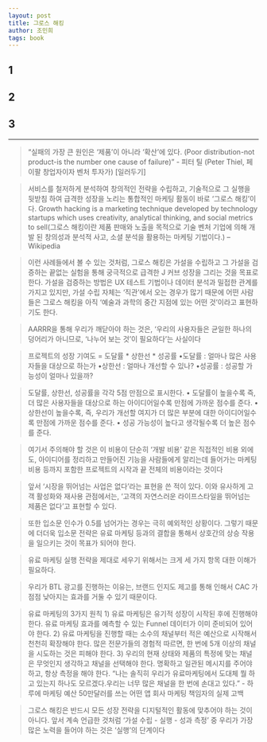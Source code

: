 ```yaml
---
layout: post
title: 그로스 해킹
author: 조민희
tags: book
---
```


## 1

## 2

## 3



-----

>  “실패의 가장 큰 원인은 ‘제품’이 아니라 ‘확산’에 있다.   (Poor distribution-not product-is the number one cause of failure)” - 피터 틸 (Peter Thiel, 페이팔 창업자이자 벤처 투자가)   [일러두기]

> 서비스를 철저하게 분석하여 창의적인 전략을 수립하고, 기술적으로 그 실행을 뒷받침 하여 급격한 성장을 노리는 통합적인 마케팅 활동이 바로 ‘그로스 해킹’이다.   Growth hacking is a marketing technique developed by technology startups which uses creativity, analytical thinking, and social metrics to sell(그로스 해킹이란 제품 판매와 노출을 목적으로 기술 벤처 기업에 의해 개발 된 창의성과 분석적 사고, 소셜 분석을 활용하는 마케팅 기법이다.) – Wikipedia

> 이런 사례들에서 볼 수 있는 것처럼, 그로스 해킹은 가설을 수립하고 그 가설을 검증하는 끝없는 실험을 통해 궁극적으로 급격한 J 커브 성장을 그리는 것을 목표로 한다. 가설을 검증하는 방법은 UX 테스트 기법이나 데이터 분석과 밀접한 관계를 가지고 있지만, 가설 수립 자체는 ‘직관’에서 오는 경우가 많기 때문에 어떤 사람들은 그로스 해킹을 아직 ‘예술과 과학의 중간 지점에 있는 어떤 것’이라고 표현하기도 한다.

> AARRR을 통해 우리가 깨닫아야 하는 것은, ‘우리의 사용자들은 균일한 하나의 덩어리가 아니므로, ‘나누어 보는 것’이 필요하다’는 사실이다

>  프로젝트의 성장 기여도 = 도달률 * 상한선 * 성공률   •도달률 : 얼마나 많은 사용자들을 대상으로 하는가   •상한선 : 얼마나 개선할 수 있나?   •성공률 : 성공할 가능성이 얼마나 있을까?

>  도달률, 상한선, 성공률을 각각 5점 만점으로 표시한다.   • 도달률이 높을수록 즉, 더 많은 사용자들을 대상으로 하는 아이디어일수록 만점에 가까운 점수를 준다.   • 상한선이 높을수록, 즉, 우리가 개선할 여지가 더 많은 부분에 대한 아이디어일수록 만점에 가까운 점수를 준다.   • 성공 가능성이 높다고 생각될수록 더 높은 점수를 준다.

> 여기서 주의해야 할 것은 이 비용이 단순히 ‘개발 비용’ 같은 직접적인 비용 외에도, 아이디어를 정리하고 만들어진 기능을 사람들에게 알리는데 들어가는 마케팅 비용 등까지 포함한 프로젝트의 시작과 끝 전체의 비용이라는 것이다

> 앞서 ‘시장을 뛰어넘는 사업은 없다’라는 표현을 쓴 적이 있다. 이와 유사하게 고객 활성화와 재사용 관점에서는, ‘고객의 자연스러운 라이프스타일을 뛰어넘는 제품은 없다’고 표현할 수 있다.

> 또한 입소문 인수가 0.5를 넘어가는 경우는 극히 예외적인 상황이다. 그렇기 때문에 더더욱 입소문 전략은 유료 마케팅 등과의 결합을 통해서 상호간의 상승 작용을 일으키는 것이 목표가 되어야 한다.

> 유료 마케팅 실행 전략을 제대로 세우기 위해서는 크게 세 가지 항목 대한 이해가 필요하다.

> 우리가 BTL 광고를 진행하는 이유는, 브랜드 인지도 제고를 통해 인해서 CAC 가 점점 낮아지는 효과를 거둘 수 있기 때문이다.

> 유료 마케팅의 3가지 원칙   1) 유료 마케팅은 유기적 성장이 시작된 후에 진행해야 한다. 유료 마케팅 효과를 예측할 수 있는 Funnel 데이터가 이미 준비되어 있어야 한다.   2) 유료 마케팅을 진행할 때는 소수의 채널부터 적은 예산으로 시작해서 천천히 확장해야 한다. 많은 전문가들의 경험적 따르면, 한 번에 5개 이상의 채널을 시도하는 것은 피해야 한다.   3) 우리의 현재 상태와 제품의 특정에 맞는 채널은 무엇인지 생각하고 채널을 선택해야 한다. 명확하고 일관된 메시지를 주어야 하고, 항상 측정을 해야 한다.    “나는 솔직히 우리가 유료마케팅에서 도대체 뭘 하고 있는지 하나도 모르겠다.우리는 너무 많은 채널을 한 번에 손대고 있다.” - 하루에 마케팅 예산 50만달러를 쓰는 어떤 앱 회사 마케팅 책임자의 실제 고백

> 그로스 해킹은 반드시 모든 성장 전략을 디지털적인 활동에 맞추어야 하는 것이 아니다. 앞서 계속 언급한 것처럼 ‘가설 수립 - 실행 - 성과 측정’ 중 우리가 가장 많은 노력을 들어야 하는 것은 ‘실행’의 단계이다 